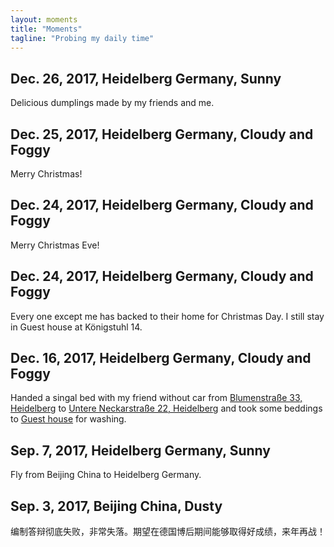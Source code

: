 ```yaml
---
layout: moments
title: "Moments"
tagline: "Probing my daily time"
---
```



## Dec. 26, 2017, Heidelberg Germany, Sunny

Delicious dumplings made by my friends and me.


## Dec. 25, 2017, Heidelberg Germany, Cloudy and Foggy

Merry Christmas!


## Dec. 24, 2017, Heidelberg Germany, Cloudy and Foggy

Merry Christmas Eve!


## Dec. 24, 2017, Heidelberg Germany, Cloudy and Foggy

Every one except me has backed to their home for Christmas Day. I still stay in Guest house at Königstuhl 14.


## Dec. 16, 2017, Heidelberg Germany, Cloudy and Foggy

Handed a singal bed with my friend without car from <a href="https://goo.gl/YYTNoa">Blumenstraße 33, Heidelberg</a> to  <a href="https://goo.gl/Hm3gT9">Untere Neckarstraße 22, Heidelberg</a> and took some beddings to <a href="https://goo.gl/6kJTau">Guest house</a> for washing.


## Sep. 7, 2017, Heidelberg Germany, Sunny

Fly from Beijing China to Heidelberg Germany.


## Sep. 3, 2017, Beijing China, Dusty

编制答辩彻底失败，非常失落。期望在德国博后期间能够取得好成绩，来年再战！
